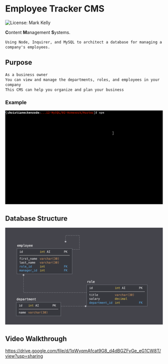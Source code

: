 # Employee Tracker CMS
![License: Mark Kelly](https://img.shields.io/badge/License-Mark_Kelly-brightgreen.svg)

**C**ontent **M**anagement **S**ystems.
```
Using Node, Inquirer, and MySQL to architect a database for managing a company's employees.
```

## Purpose
```
As a business owner
You can view and manage the departments, roles, and employees in your company
This CMS can help you organize and plan your business
```

### Example
![Employee Tracker](Assets/employee-tracker.gif)

## Database Structure
![DBlayout](Assets/schema.png)

## Video Walkthrough
https://drive.google.com/file/d/1qWyqmAfcat9G8_d4dBGZFyGe_eG1CW8T/view?usp=sharing
